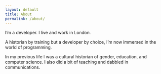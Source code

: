```yaml
---
layout: default
title: About
permalink: /about/
---
```


I’m a developer. I live and work in London.

A historian by training but a developer by choice, I’m now immersed in the world of programming.

In my previous life I was a cultural historian of gender, education, and computer science.
I also did a bit of teaching and dabbled in communications.
